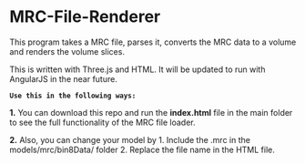 # MRC-File-Renderer

This program takes a MRC file, parses it, converts the MRC data to a volume and renders the volume slices. 

This is written with Three.js and HTML. It will be updated to run with AngularJS in the near future.

**`Use this in the following ways:`**

**1.** You can download this repo and run the **index.html** file in the main folder to see the full functionality of the MRC file loader.

**2.** Also, you can change your model by 
    1. Include the .mrc in the models/mrc/bin8Data/ folder 
    2. Replace the file name in the HTML file.
